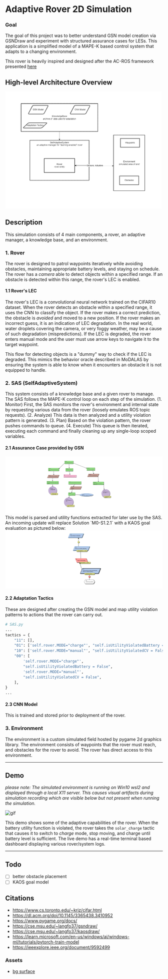 # Adaptive Rover 2D Simulation

### Goal
The goal of this project was to better understand GSN model creation via GSNDraw and experiment with structured assurance cases for LESs. This application is a simplified model of a MAPE-K based control system that adapts to a changing environment.

This rover is heavily inspired and designed after the AC-ROS framework presented [here](https://dl.acm.org/doi/10.1145/3365438.3410952)

## High-level Architecture Overview
<img src="assets/archio.png" width="500px"/>

## Description
This simulation consists of 4 main components, a rover, an adaptive manager, a knowledge base, and an environment. 

### 1. Rover
The rover is designed to patrol waypoints iteratively while avoiding obstacles, maintaining appropriate battery levels, and staying on schedule. The rover has a *camera* able to detect objects within a specified range. If an obstacle is detected within this range, the rover's LEC is enabled. 

#### 1.1 Rover's LEC
The rover's LEC is a convolutional neural network trained on the CIFAR10 dataset. When the rover detects an obstacle within a specified range, it uses the CNN to classify the object. If the rover makes a correct prediction, the obstacle is *avoided* and moved to a new position. If the rover makes an incorrect guess, it is an indication of LEC degradation. In the real world, water droplets covering the camera, or very foggy weather, may be a cause of such degradation (mispredictions). If the LEC is degraded, the rover enters manual mode and the user must use arrow keys to navigate it to the target waypoint. 

This flow for detecting objects is a "dummy" way to check if the LEC is degraded. This mimics the behavior oracle described in MoDALAS by ensuring the system is able to know when it encounters an obstacle it is not equipped to handle. 

### 2. SAS (SelfAdaptiveSystem)
This system consists of a knowledge base and a given rover to manage. The SAS follows the MAPE-K control loop on each step of the simulation. (1. Monitor) First, the SAS monitors the rover's environment and internal state by requesting various data from the rover (loosely emulates ROS topic requests). (2. Analyze) This data is then analyzed and a utility violation pattern is generated. (3. Plan) Based on the violation pattern, the rover pushes commands to queue. (4. Execute) This queue is then iterated, executing each command and finally cleaning up any single-loop scoped variables.  

#### 2.1 Assurance Case provided by GSN
<img src="./gsn/gsn_img.jpg"/>
This model is parsed and utility functions extracted for later use by the SAS. An incoming update will replace Solution `M0-S1.2.1` with a KAOS goal evaluation as pictured below:
<img src="./gsn/kaos.jpg"/>

#### 2.2 Adaptation Tactics
These are designed after creating the GSN model and map utility violation patterns to actions that the rover can carry out.
```python
# SAS.py
...
tactics = {
    "11": [],
    "01": ['self.rover.MODE="charge"', "self.isUtilityViolatedBattery = False"],
    "10": ['self.rover.MODE="manual"', "self.isUtilityViolatedCV = False"],
    "00": [
        'self.rover.MODE="charge"',
        "self.isUtilityViolatedBattery = False",
        'self.rover.MODE="manual"',
        "self.isUtilityViolatedCV = False",
    ],
}
...
```
#### 2.3 CNN Model
This is trained and stored prior to deployment of the rover.

### 3. Environment
The environment is a custom simulated field hosted by pygame 2d graphics library. The environment consists of waypoints that the rover must reach, and obstacles for the rover to avoid. The rover has direct access to this environment. 
___
## Demo
*please note: The simulated environment is running on Win10 wsl2 and displayed through a local X11 server. This causes visual artifacts during simulation recording which are visible below but not present when running the simulation.*

![gif](https://user-images.githubusercontent.com/45021394/192883421-a2823bac-e09a-433f-9a7c-d807eafd1776.gif)

This demo shows some of the adaptive capabilities of the rover. When the battery utility function is violated, the rover takes the `solar_charge` tactic that causes it to switch to *charge* mode, stop moving, and charge until battery level is sufficient. The live demo has a real-time terminal based dashboard displaying various rover/system logs. 

___
## Todo
- [ ] better obstacle placement
- [ ] KAOS goal model

## Citations
- https://www.cs.toronto.edu/~kriz/cifar.html
- https://dl.acm.org/doi/10.1145/3365438.3410952
- https://www.pygame.org/docs/
- https://cse.msu.edu/~langfo37/gsndraw/
- https://cse.msu.edu/~langfo37/kaosdraw/
- https://learn.microsoft.com/en-us/windows/ai/windows-ml/tutorials/pytorch-train-model
- https://ieeexplore.ieee.org/document/9592499 

### Assets
- [bg surface](https://www.google.com/https%3A%2F%2Fforum.flightgear.org%2Fviewtopic.php%3Ff%3D5%26t%3D37950)
